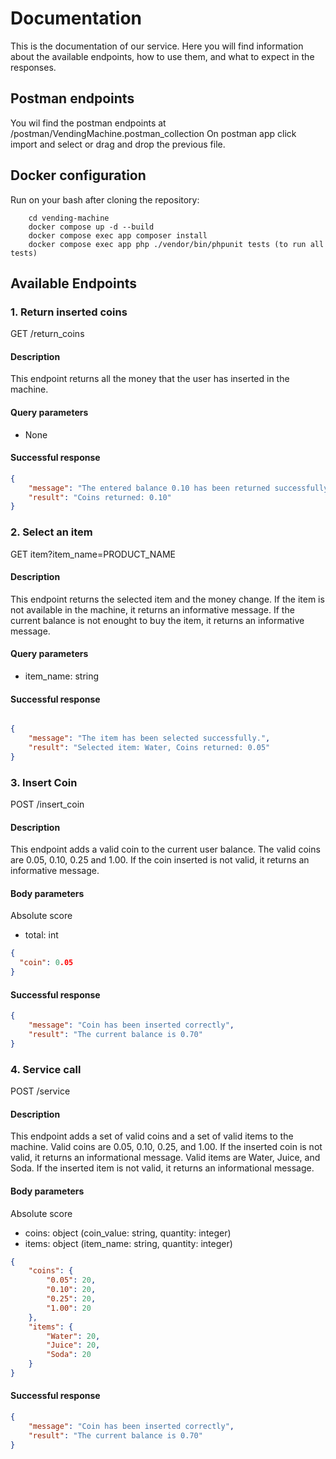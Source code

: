 # Documentation

This is the documentation of our service. Here you will find information about the available endpoints,
how to use them, and what to expect in the responses.

## Postman endpoints

You wil find the postman endpoints at /postman/VendingMachine.postman_collection
On postman app click import and select or drag and drop the previous file.

## Docker configuration

Run on your bash after cloning the repository:

```
    cd vending-machine
    docker compose up -d --build
    docker compose exec app composer install
    docker compose exec app php ./vendor/bin/phpunit tests (to run all tests)
```

## Available Endpoints

### 1. Return inserted coins

GET /return_coins

#### Description

This endpoint returns all the money that the user has inserted in the machine.

#### Query parameters

- None

#### Successful response

```json
{
    "message": "The entered balance 0.10 has been returned successfully.",
    "result": "Coins returned: 0.10"
}

```

### 2. Select an item

GET item?item_name=PRODUCT_NAME

#### Description

This endpoint returns the selected item and the money change.
If the item is not available in the machine, it returns an informative message.
If the current balance is not enought to buy the item, it returns an informative message.

#### Query parameters

- item_name: string

#### Successful response

```json

{
    "message": "The item has been selected successfully.",
    "result": "Selected item: Water, Coins returned: 0.05"
}

```

### 3. Insert Coin

POST /insert_coin

#### Description

This endpoint adds a valid coin to the current user balance.
The valid coins are 0.05, 0.10, 0.25 and 1.00.
If the coin inserted is not valid, it returns an informative message.

#### Body parameters

Absolute score

- total: int

```json
{
  "coin": 0.05
}
```

#### Successful response

```json
{
    "message": "Coin has been inserted correctly",
    "result": "The current balance is 0.70"
}
```

### 4. Service call

POST /service

#### Description

This endpoint adds a set of valid coins and a set of valid items to the machine.
Valid coins are 0.05, 0.10, 0.25, and 1.00.
If the inserted coin is not valid, it returns an informational message.
Valid items are Water, Juice, and Soda.
If the inserted item is not valid, it returns an informational message.

#### Body parameters

Absolute score

- coins: object (coin_value: string, quantity: integer)
- items: object (item_name: string, quantity: integer)

```json
{
    "coins": {
        "0.05": 20,
        "0.10": 20,
        "0.25": 20,
        "1.00": 20
    },
    "items": {
        "Water": 20,
        "Juice": 20,
        "Soda": 20
    }
}
```

#### Successful response

```json
{
    "message": "Coin has been inserted correctly",
    "result": "The current balance is 0.70"
}
```
